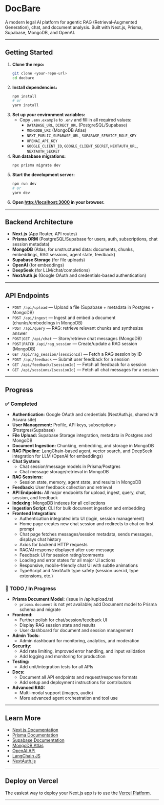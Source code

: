 # DocBare

A modern legal AI platform for agentic RAG (Retrieval-Augmented Generation), chat, and document analysis. Built with Next.js, Prisma, Supabase, MongoDB, and OpenAI.

---

## Getting Started

1. **Clone the repo:**
   ```bash
   git clone <your-repo-url>
   cd docbare
   ```
2. **Install dependencies:**
   ```bash
   npm install
   # or
   yarn install
   ```
3. **Set up your environment variables:**
   - Copy `.env.example` to `.env` and fill in all required values:
     - `DATABASE_URL`, `DIRECT_URL` (PostgreSQL/Supabase)
     - `MONGODB_URI` (MongoDB Atlas)
     - `NEXT_PUBLIC_SUPABASE_URL`, `SUPABASE_SERVICE_ROLE_KEY`
     - `OPENAI_API_KEY`
     - `GOOGLE_CLIENT_ID`, `GOOGLE_CLIENT_SECRET`, `NEXTAUTH_URL`, `NEXTAUTH_SECRET`
4. **Run database migrations:**
   ```bash
   npx prisma migrate dev
   ```
5. **Start the development server:**
   ```bash
   npm run dev
   # or
   yarn dev
   ```
6. **Open [http://localhost:3000](http://localhost:3000) in your browser.**

---

## Backend Architecture

- **Next.js** (App Router, API routes)
- **Prisma ORM** (PostgreSQL/Supabase for users, auth, subscriptions, chat session metadata)
- **MongoDB** (Atlas, for unstructured data: documents, chunks, embeddings, RAG sessions, agent state, feedback)
- **Supabase Storage** (for file uploads)
- **OpenAI** (for embeddings)
- **DeepSeek** (for LLM/chat/completions)
- **NextAuth.js** (Google OAuth and credentials-based authentication)

---

## API Endpoints

- `POST /api/upload` — Upload a file (Supabase + metadata in Postgres + MongoDB)
- `POST /api/ingest` — Ingest and embed a document (chunks/embeddings in MongoDB)
- `POST /api/query` — RAG: retrieve relevant chunks and synthesize answer
- `POST|GET /api/chat` — Store/retrieve chat messages (MongoDB)
- `POST|PATCH /api/rag_session` — Create/update a RAG session (MongoDB)
- `GET /api/rag_session/[sessionId]` — Fetch a RAG session by ID
- `POST /api/feedback` — Submit user feedback for a session
- `GET /api/feedback/[sessionId]` — Fetch all feedback for a session
- `GET /api/sessions/[sessionId]` — Fetch all chat messages for a session

---

## Progress

### ✅ Completed

- **Authentication:** Google OAuth and credentials (NextAuth.js, shared with Asvara site)
- **User Management:** Profile, API keys, subscriptions (Postgres/Supabase)
- **File Upload:** Supabase Storage integration, metadata in Postgres and MongoDB
- **Document Ingestion:** Chunking, embedding, and storage in MongoDB
- **RAG Pipeline:** LangChain-based agent, vector search, and DeepSeek integration for LLM (OpenAI for embeddings)
- **Chat System:**
  - Chat session/message models in Prisma/Postgres
  - Chat message storage/retrieval in MongoDB
- **RAG Sessions:**
  - Session state, memory, agent state, and results in MongoDB
- **Feedback:** User feedback collection and retrieval
- **API Endpoints:** All major endpoints for upload, ingest, query, chat, session, and feedback
- **Indexing:** MongoDB indexes for all collections
- **Ingestion Script:** CLI for bulk document ingestion and embedding
- **Frontend Integration:**
  - Authentication integrated into UI (login, session management)
  - Home page creates new chat session and redirects to chat on first prompt
  - Chat page fetches messages/session metadata, sends messages, displays chat history
  - Axios for backend HTTP requests
  - RAG/AI response displayed after user message
  - Feedback UI for session rating/comments
  - Loading and error states for all major UI actions
  - Responsive, mobile-friendly chat UI with subtle animations
  - TypeScript and NextAuth type safety (session.user.id, type extensions, etc.)

### 🚧 TODO / In Progress

- **Prisma Document Model:** (issue in /api/upload.ts)
  - `prisma.document` is not yet available; add Document model to Prisma schema and migrate
- **Frontend:**
  - Further polish for chat/session/feedback UI
  - Display RAG session state and results
  - User dashboard for document and session management
- **Admin Tools:**
  - Admin dashboard for monitoring, analytics, and moderation
- **Security:**
  - Add rate limiting, improved error handling, and input validation
  - Add logging and monitoring for production
- **Testing:**
  - Add unit/integration tests for all APIs
- **Docs:**
  - Document all API endpoints and request/response formats
  - Add setup and deployment instructions for contributors
- **Advanced RAG:**
  - Multi-modal support (images, audio)
  - More advanced agent orchestration and tool use

---

## Learn More

- [Next.js Documentation](https://nextjs.org/docs)
- [Prisma Documentation](https://www.prisma.io/docs)
- [Supabase Documentation](https://supabase.com/docs)
- [MongoDB Atlas](https://www.mongodb.com/atlas)
- [OpenAI API](https://platform.openai.com/docs)
- [LangChain JS](https://js.langchain.com/docs/)
- [NextAuth.js](https://next-auth.js.org/)

---

## Deploy on Vercel

The easiest way to deploy your Next.js app is to use the [Vercel Platform](https://vercel.com/new?utm_medium=default-template&filter=next.js&utm_source=create-next-app&utm_campaign=create-next-app-readme).

---
